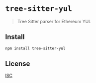 # `tree-sitter-yul`

> Tree Sitter parser for Ethereum YUL

## Install

```sh
npm install tree-sitter-yul
```

## License

[ISC](LICENSE)
